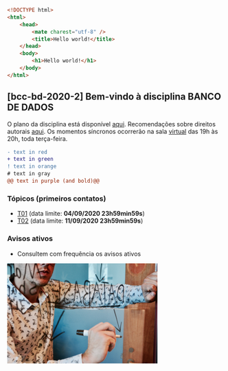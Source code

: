 ```html
<!DOCTYPE html>
<html>
    <head>
        <mate charest="utf-8" />
        <title>Hello world!</title>
    </head>
    <body>
        <h1>Hello world!</h1>
    </body>
</html>
```

## [bcc-bd-2020-2] Bem-vindo à disciplina **BANCO DE DADOS**

O plano da disciplina está disponível [aqui](./media/bcc-bd-2020-2-plano.pdf). Recomendações sobre direitos autorais [aqui](./media/recomendacao-prograd.pdf). Os
momentos síncronos ocorrerão na sala [virtual](https://meet.google.com/qed-ntax-ykm) das 19h às 20h, toda terça-feira.

```diff
- text in red
+ text in green
! text in orange
# text in gray
@@ text in purple (and bold)@@
```

### Tópicos (primeiros contatos)

- [T01](topicos/01.md) (data limite: **04/09/2020 23h59min59s**)
- [T02](topicos/02.md) (data limite: **11/09/2020 23h59min59s**)

### Avisos ativos

- Consultem com frequência os avisos ativos

<img src="./media/campaign-creators-IKHvOlZFCOg-unsplash.jpg" width="350">


